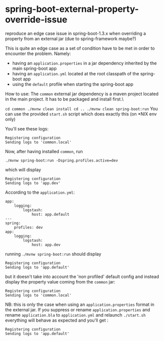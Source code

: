 # spring-boot-external-property-override-issue
reproduce an edge case issue in spring-boot-1.3.x when overriding a property from an external jar (due to spring-framework maybe?)

This is quite an edge case as a set of condition have to be met in order to encounter the problem.
Namely:
- having an `application.properties` in a jar dependency inherited by the main spring-boot app
- having an `application.yml` located at the root classpath of the spring-boot app
- using the `default` profile when starting the spring-boot app

How to use:
The `common` external jar dependency is a maven project located in the main project. It has to be packaged and install first.\

``
cd common
./mvnw clean install
cd ..
./mvnw clean spring-boot:run
``
You can use the provided `start.sh` script which does exactly this (on *NIX env only)

You'll see these logs:

```
Registering configuration
Sending logs to 'common.local'
```

Now, after having installed ``common``, run

`./mvnw spring-boot:run -Dspring.profiles.active=dev`

which will display

```
Registering configuration
Sending logs to 'app.dev'
```

According to the `application.yml`:

```
app:
    logging:
        logstash:
            host: app.default
---
spring:
    profiles: dev
app:
    logging:
        logstash:
            host: app.dev
```

running `./mvnw spring-boot:run` should display

```
Registering configuration
Sending logs to 'app.default'
```

but it doesn't take into account the 'non profiled' default config and instead display the property value coming from the `common` jar:

```
Registering configuration
Sending logs to 'common.local'
```

NB: this is only the case when using an `application.properties` format in the external jar.
If you suppress or rename `application.properties` and rename `application.bla` to `application.yml` and relaunch `./start.sh` everything will behave as expected and you'll get :

```
Registering configuration
Sending logs to 'app.default'
```